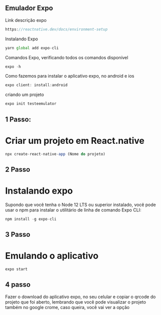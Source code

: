 ## Emulador Expo
Link descrição expo

```js
https://reactnative.dev/docs/environment-setup
```

Instalando Expo

```js
yarn global add expo-cli
```
Comandos Expo, verificando todos os comandos disponível 

```js
expo -h
```
Como fazemos para instalar o aplicativo expo, no android e ios

```js
expo client: install:android
```

criando um projeto

```js
expo init testeemulator
```



## 1 Passo:

# Criar um projeto em React.native

```js
npx create-react-native-app (Nome do projeto)
```
## 2 Passo

# Instalando expo

Supondo que você tenha o Node 12 LTS ou superior instalado, você pode usar o npm para instalar o utilitário de linha de comando Expo CLI:

```js
npm install -g expo-cli
```
## 3 Passo

# Emulando o aplicativo

```js
expo start 
```

## 4 passo

Fazer o download do aplicativo expo, no seu celular e copiar o qrcode do projeto que foi aberto, lembrando que você pode visualizar o projeto também no google crome, caso queira, você vai ver a opção